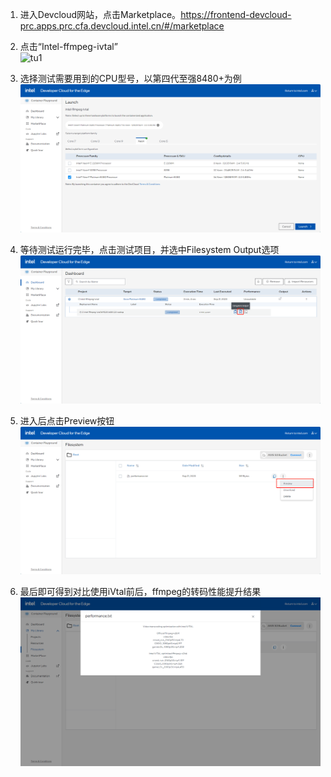 1. 进入Devcloud网站，点击Marketplace。https://frontend-devcloud-prc.apps.prc.cfa.devcloud.intel.cn/#/marketplace  

2. 点击“Intel-ffmpeg-ivtal”  
![tu1](https://github.com/jianmo6666/Devcloud-Guide/assets/68412698/a5563946-7ed1-45af-83e6-2c041a8df279)

3. 选择测试需要用到的CPU型号，以第四代至强8480+为例 
![图2](https://github.com/jianmo6666/Devcloud-Guide/blob/main/images/6d779ba4097fc1bd7554b30b48f9713.png?raw=true)

4. 等待测试运行完毕，点击测试项目，并选中Filesystem Output选项
![tu3](https://github.com/jianmo6666/Devcloud-Guide/blob/main/images/f065c8998e3f383de6cea0a2afa5d13.png?raw=true)

5. 进入后点击Preview按钮
![tu4](https://github.com/jianmo6666/Devcloud-Guide/blob/main/images/3f2d739b98b596c7860b9080b1c43b6.png?raw=true)

6. 最后即可得到对比使用iVtal前后，ffmpeg的转码性能提升结果
![tu5](https://github.com/jianmo6666/Devcloud-Guide/blob/main/images/8b6756bb976c930d123bf1f65844bc2.png?raw=true)

